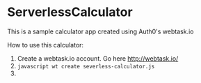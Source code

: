 # ServerlessCalculator
This is a sample calculator app created using Auth0's webtask.io 

How to use this calculator:
1. Create a webtask.io account. Go here http://webtask.io/
2. ```javascript wt create severless-calculator.js ```
3. 
